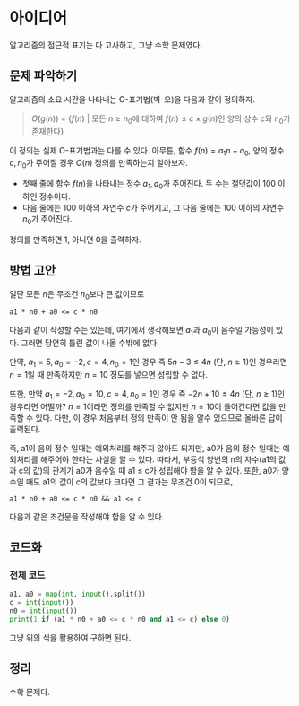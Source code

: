 # 아이디어
알고리즘의 점근적 표기는 다 고사하고, 그냥 수학 문제였다.

## 문제 파악하기
알고리즘의 소요 시간을 나타내는 O-표기법(빅-오)을 다음과 같이 정의하자.
> $O(g(n))$ = {$f(n)$ | 모든 $n ≥ n_0$에 대하여 $f(n) ≤ c × g(n)$인 양의 상수 $c$와 $n_0$가 존재한다}

이 정의는 실제 O-표기법과는 다를 수 있다. 아무튼, 함수 $f(n) = a_1n + a_0$, 양의 정수 $c, n_0$가 주어질 경우 $O(n)$ 정의를 만족하는지 알아보자.

- 첫째 줄에 함수 $f(n)$을 나타내는 정수 $a_1, a_0$가 주어진다. 두 수는 절댓값이 100 이하인 정수이다.
- 다음 줄에는 100 이하의 자연수 $c$가 주어지고, 그 다음 줄에는 100 이하의 자연수 $n_0$가 주어진다.

정의를 만족하면 1, 아니면 0을 출력하자.

## 방법 고안
일단 모든 $n$은 무조건 $n_0$보다 큰 값이므로
```
a1 * n0 + a0 <= c * n0
```
다음과 같이 작성할 수는 있는데, 여기에서 생각해보면  $a_1$과 $a_0$이 음수일 가능성이 있다. 그러면 당연히 틀린 값이 나올 수밖에 없다.

만약, $a_1=5, a_0=-2, c=4, n_0=1$인 경우 즉 $5n - 3 ≤ 4n$ (단, $n ≥ 1$)인 경우라면 $n=1$일 때 만족하지만 $n=10$ 정도를 넣으면 성립할 수 없다.

또한, 만약  $a_1=-2, a_0=10, c=4, n_0=1$인 경우 즉 $-2n + 10 ≤ 4n$ (단, $n ≥ 1$)인 경우라면 어떨까? $n=1$이라면 정의를 만족할 수 없지만 $n=10$이 들어간다면 값을 만족할 수 있다. 다만, 이 경우 처음부터 정의 만족이 안 됨을 알수 있으므로 올바른 답이 출력된다.

즉, a1이 음의 정수 일때는 예외처리를 해주지 않아도 되지만, a0가 음의 정수 일때는 예외처리를 해주어야 한다는 사실을 알 수 있다. 따라서, 부등식 양변의 n의 차수(a1의 값과 c의 값)의 관계가 a0가 음수일 때 a1 ≤ c가 성립해야 함을 알 수 있다. 또한, a0가 양수일 때도 a1의 값이 c의 값보다 크다면 그 결과는 무조건 0이 되므로, 

```
a1 * n0 + a0 <= c * n0 && a1 <= c
```

다음과 같은 조건문을 작성해야 함을 알 수 있다.

## 코드화
### 전체 코드
```python
a1, a0 = map(int, input().split())
c = int(input())
n0 = int(input())
print(1 if (a1 * n0 + a0 <= c * n0 and a1 <= c) else 0)
```
그냥 위의 식을 활용하여 구하면 된다.

## 정리
수학 문제다.
